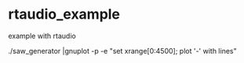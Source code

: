 # rtaudio_example
example with rtaudio

./saw_generator |gnuplot -p -e "set xrange[0:4500]; plot '-' with lines"
